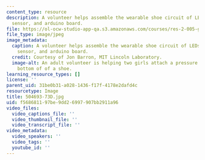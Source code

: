 ```yaml
---
content_type: resource
description: A volunteer helps assemble the wearable shoe circuit of LEDs, pressure
  sensor, and arduino board.
file: https://ol-ocw-studio-app-qa.s3.amazonaws.com/courses/res-2-005-girls-who-build-make-your-own-wearables-workshop-spring-2015/f568681197be9dd26997907bb2911a96_504693-73D.jpg
file_type: image/jpeg
image_metadata:
  caption: A volunteer helps assemble the wearable shoe circuit of LEDs, pressure
    sensor, and arduino board.
  credit: Courtesy of Jon Barron, MIT Lincoln Laboratory.
  image-alt: An adult volunteer is helping two girls attach a pressure sensor to the
    bottom of of a shoe.
learning_resource_types: []
license: ''
parent_uid: 31be0b31-a028-1436-f17f-4178e2dafd4c
resourcetype: Image
title: 504693-73D.jpg
uid: f5686811-97be-9dd2-6997-907bb2911a96
video_files:
  video_captions_file: ''
  video_thumbnail_file: ''
  video_transcript_file: ''
video_metadata:
  video_speakers: ''
  video_tags: ''
  youtube_id: ''
---
```

